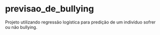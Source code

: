 # previsao_de_bullying
Projeto utilizando regressão logística para predição de um indivíduo sofrer ou não bullying.
